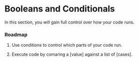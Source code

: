 # Booleans and Conditionals

In this section, you will gain full control over how your code runs.

### Roadmap

1. Use conditions to control which parts of your code run.

2. Execute code by comaring a [value] against a list of [cases].
